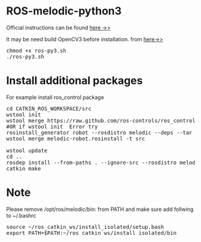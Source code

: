 # ROS-melodic-python3
Official instructions can be found [here ->>](http://wiki.ros.org/melodic/Installation/Source)

It may be need build OpenCV3 before installation.
from [here->>](https://github.com/apiyap/buildOpenCV3)
<pre>
chmod +x ros-py3.sh
./ros-py3.sh
</pre>
# Install additional packages
For example install ros_control package
<pre>
cd CATKIN_ROS_WORKSPACE/src
wstool init
wstool merge https://raw.github.com/ros-controls/ros_control/melodic-devel/ros_control.rosinstall
#OR if wstool init  Error try
rosinstall_generator robot --rosdistro melodic --deps --tar > melodic-robot.rosinstall
wstool merge melodic-robot.rosinstall -t src

wstool update
cd ..
rosdep install --from-paths . --ignore-src --rosdistro melodic -y
catkin_make
</pre>

# Note

Please remove /opt/ros/melodic/bin: from PATH
and make sure add follwing to ~/.bashrc
<pre>
source ~/ros_catkin_ws/install_isolated/setup.bash
export PATH=$PATH:~/ros_catkin_ws/install_isolated/bin
</pre>
